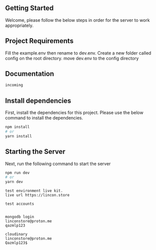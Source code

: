 
## Getting Started
Welcome, please follow the below steps in order for the server to 
work appropriately.

## Project Requirements
Fill the example.env then rename to dev.env. Create a new folder called 
config on the root directory. move dev.env to the config directory


## Documentation
```bash
incoming 
```
## Install dependencies

First, install the dependencies for this project.
Please use the below command to install the dependencies.

```bash
npm install
# or
yarn install
```

## Starting the Server
Next, run the following command to start the server

```bash
npm run dev
# or
yarn dev
```                     

```text
test environment live kit.
live url https://lincon.store

test accounts 


mongodb login
linconstore@proton.me
qazmlp123

cloudinary 
linconstore@proton.me
Qazmlp123$


```